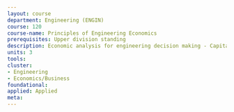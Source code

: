 ```yaml
---
layout: course 
department: Engineering (ENGIN)
course: 120
course-name: Principles of Engineering Economics
prerequisites: Upper division standing
description: Economic analysis for engineering decision making - Capital flows, effect of time and interest rate. Different methods of evaluation of alternatives. Minimum-cost life and replacement analysis. Depreciation and taxes. Uncertainty; preference under risk; decision analysis. Capital sources and their effects. Economic studies.
units: 3
tools: 
cluster:
- Engineering
- Economics/Business
foundational: 
applied: Applied
meta: 
---
```

